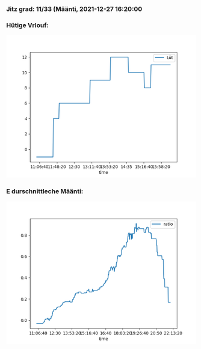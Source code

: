 ### Jitz grad: 11/33 (Määnti, 2021-12-27 16:20:00

### Hütige Vrlouf:
![Graph](Today.png)

### E durschnittleche Määnti:
![Graph](Määnti.png)